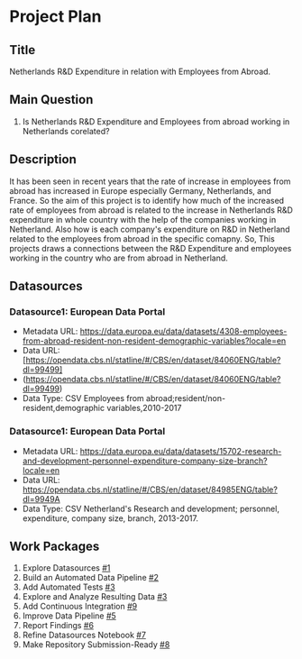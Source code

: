 # Project Plan

## Title
<!-- Give your project a short title. -->
Netherlands R&D Expenditure in relation with Employees from Abroad.

## Main Question

<!-- Think about one main question you want to answer based on the data. -->
1. Is Netherlands R&D Expenditure and Employees from abroad working in Netherlands corelated?

## Description

<!-- Describe your data science project in max. 200 words. Consider writing about why and how you attempt it. -->
It has been seen in recent years that the rate of increase in employees from abroad has increased in Europe especially Germany, Netherlands, and France. So the aim of this project is to identify how much of the increased rate of employees from abroad is related to the increase in Netherlands R&D expenditure in whole country with the help of the companies working in Netherland. Also how is each company's expenditure on R&D in Netherland related to the employees from abroad in the specific comapny. So, This projects draws a connections between the R&D Expenditure and employees working in the country who are from abroad in Netherland.

## Datasources

<!-- Describe each datasources you plan to use in a section. Use the prefic "DatasourceX" where X is the id of the datasource. -->

### Datasource1: European Data Portal
* Metadata URL: https://data.europa.eu/data/datasets/4308-employees-from-abroad-resident-non-resident-demographic-variables?locale=en
* Data URL: [https://opendata.cbs.nl/statline/#/CBS/en/dataset/84060ENG/table?dl=99499]
* (https://opendata.cbs.nl/statline/#/CBS/en/dataset/84060ENG/table?dl=99499)
* Data Type: CSV
Employees from abroad;resident/non-resident,demographic variables,2010-2017

### Datasource1: European Data Portal
* Metadata URL: https://data.europa.eu/data/datasets/15702-research-and-development-personnel-expenditure-company-size-branch?locale=en
* Data URL: https://opendata.cbs.nl/statline/#/CBS/en/dataset/84985ENG/table?dl=9949A
* Data Type: CSV
Netherland's Research and development; personnel, expenditure, company size, branch, 2013-2017.


## Work Packages
<!-- List of work packages ordered sequentially, each pointing to an issue with more details. -->

1. Explore Datasources [#1](https://github.com/Malik-Naeem-Awan/made-project-FAU/issues/1)
2. Build an Automated Data Pipeline [#2](https://github.com/Malik-Naeem-Awan/made-project-FAU/issues/2)
3. Add Automated Tests [#3](https://github.com/Malik-Naeem-Awan/made-project-FAU/issues/3)
4. Explore and Analyze Resulting Data [#3](https://github.com/Malik-Naeem-Awan/made-project-FAU/issues/4)
5. Add Continuous Integration [#9](https://github.com/Malik-Naeem-Awan/made-project-FAU/issues/9)
6. Improve Data Pipeline [#5](https://github.com/Malik-Naeem-Awan/made-project-FAU/issues/5)
7. Report Findings [#6](https://github.com/Malik-Naeem-Awan/made-project-FAU/issues/6)
8. Refine Datasources Notebook [#7](https://github.com/Malik-Naeem-Awan/made-project-FAU/issues/7)
9. Make Repository Submission-Ready [#8](https://github.com/Malik-Naeem-Awan/made-project-FAU/issues/8) 
